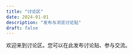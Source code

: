 ```yaml
---
title: "讨论区"
date: 2024-01-01
description: "发布与浏览讨论贴"
draft: false
---
```


欢迎来到讨论区。您可以在此发布讨论贴、参与交流。